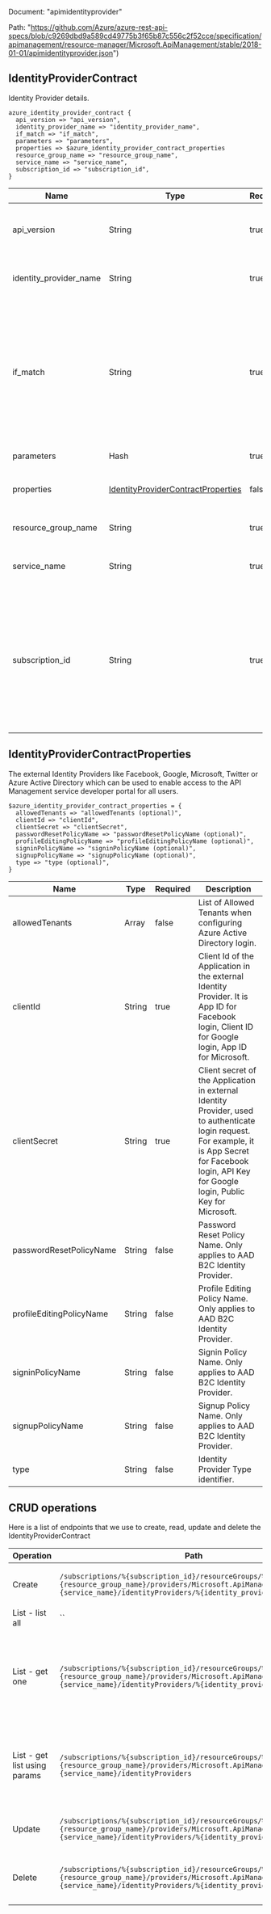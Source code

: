 Document: "apimidentityprovider"


Path: "https://github.com/Azure/azure-rest-api-specs/blob/c9269dbd9a589cd49775b3f65b87c556c2f52cce/specification/apimanagement/resource-manager/Microsoft.ApiManagement/stable/2018-01-01/apimidentityprovider.json")

## IdentityProviderContract

Identity Provider details.

```puppet
azure_identity_provider_contract {
  api_version => "api_version",
  identity_provider_name => "identity_provider_name",
  if_match => "if_match",
  parameters => "parameters",
  properties => $azure_identity_provider_contract_properties
  resource_group_name => "resource_group_name",
  service_name => "service_name",
  subscription_id => "subscription_id",
}
```

| Name        | Type           | Required       | Description       |
| ------------- | ------------- | ------------- | ------------- |
|api_version | String | true | Version of the API to be used with the client request. |
|identity_provider_name | String | true | Identity Provider Type identifier. |
|if_match | String | true | ETag of the Entity. ETag should match the current entity state from the header response of the GET request or it should be * for unconditional update. |
|parameters | Hash | true | Create parameters. |
|properties | [IdentityProviderContractProperties](#identityprovidercontractproperties) | false | Identity Provider contract properties. |
|resource_group_name | String | true | The name of the resource group. |
|service_name | String | true | The name of the API Management service. |
|subscription_id | String | true | Subscription credentials which uniquely identify Microsoft Azure subscription. The subscription ID forms part of the URI for every service call. |
        
## IdentityProviderContractProperties

The external Identity Providers like Facebook, Google, Microsoft, Twitter or Azure Active Directory which can be used to enable access to the API Management service developer portal for all users.

```puppet
$azure_identity_provider_contract_properties = {
  allowedTenants => "allowedTenants (optional)",
  clientId => "clientId",
  clientSecret => "clientSecret",
  passwordResetPolicyName => "passwordResetPolicyName (optional)",
  profileEditingPolicyName => "profileEditingPolicyName (optional)",
  signinPolicyName => "signinPolicyName (optional)",
  signupPolicyName => "signupPolicyName (optional)",
  type => "type (optional)",
}
```

| Name        | Type           | Required       | Description       |
| ------------- | ------------- | ------------- | ------------- |
|allowedTenants | Array | false | List of Allowed Tenants when configuring Azure Active Directory login. |
|clientId | String | true | Client Id of the Application in the external Identity Provider. It is App ID for Facebook login, Client ID for Google login, App ID for Microsoft. |
|clientSecret | String | true | Client secret of the Application in external Identity Provider, used to authenticate login request. For example, it is App Secret for Facebook login, API Key for Google login, Public Key for Microsoft. |
|passwordResetPolicyName | String | false | Password Reset Policy Name. Only applies to AAD B2C Identity Provider. |
|profileEditingPolicyName | String | false | Profile Editing Policy Name. Only applies to AAD B2C Identity Provider. |
|signinPolicyName | String | false | Signin Policy Name. Only applies to AAD B2C Identity Provider. |
|signupPolicyName | String | false | Signup Policy Name. Only applies to AAD B2C Identity Provider. |
|type | String | false | Identity Provider Type identifier. |



## CRUD operations

Here is a list of endpoints that we use to create, read, update and delete the IdentityProviderContract

| Operation | Path | Verb | Description | OperationID |
| ------------- | ------------- | ------------- | ------------- | ------------- |
|Create|`/subscriptions/%{subscription_id}/resourceGroups/%{resource_group_name}/providers/Microsoft.ApiManagement/service/%{service_name}/identityProviders/%{identity_provider_name}`|Put|Creates or Updates the IdentityProvider configuration.|IdentityProvider_CreateOrUpdate|
|List - list all|``||||
|List - get one|`/subscriptions/%{subscription_id}/resourceGroups/%{resource_group_name}/providers/Microsoft.ApiManagement/service/%{service_name}/identityProviders/%{identity_provider_name}`|Get|Gets the configuration details of the identity Provider configured in specified service instance.|IdentityProvider_Get|
|List - get list using params|`/subscriptions/%{subscription_id}/resourceGroups/%{resource_group_name}/providers/Microsoft.ApiManagement/service/%{service_name}/identityProviders`|Get|Lists a collection of Identity Provider configured in the specified service instance.|IdentityProvider_ListByService|
|Update|`/subscriptions/%{subscription_id}/resourceGroups/%{resource_group_name}/providers/Microsoft.ApiManagement/service/%{service_name}/identityProviders/%{identity_provider_name}`|Put|Creates or Updates the IdentityProvider configuration.|IdentityProvider_CreateOrUpdate|
|Delete|`/subscriptions/%{subscription_id}/resourceGroups/%{resource_group_name}/providers/Microsoft.ApiManagement/service/%{service_name}/identityProviders/%{identity_provider_name}`|Delete|Deletes the specified identity provider configuration.|IdentityProvider_Delete|
